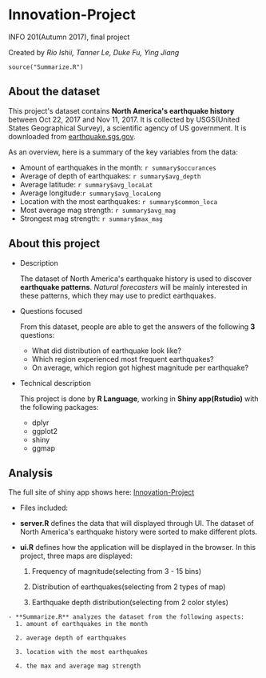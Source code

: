 # Innovation-Project
INFO 201(Autumn 2017), final project

Created by *Rio Ishii, Tanner Le, Duke Fu, Ying Jiang*

```{r summary, echo=FALSE}
source("Summarize.R")
```

## About the dataset
This project's dataset contains **North America's earthquake history** between Oct 22, 2017 and Nov 11, 2017. It is collected by USGS(United States Geographical Survey), a scientific agency of US government.
It is downloaded from [earthquake.sgs.gov](https://earthquake.usgs.gov/earthquakes/feed/v1.0/csv.php).

As an overview, here is a summary of the key variables from the data:
* Amount of earthquakes in the month: `r summary$occurances`
* Average of depth of earthquakes: `r summary$avg_depth`
* Average latitude: `r summary$avg_locaLat`
* Average longitude:`r summary$avg_locaLong`
* Location with the most earthquakes: `r summary$common_loca`
* Most average mag strength: `r summary$avg_mag`
* Strongest mag strength: `r summary$max_mag`

## About this project
* Description

  The dataset of North America's earthquake history is used to discover **earthquake patterns**. *Natural forecasters* will be mainly interested in these patterns, which they may use to predict earthquakes.

* Questions focused

  From this dataset, people are able to get the answers of the following **3** questions:

  - What did distribution of earthquake look like?
  - Which region experienced most frequent earthquakes?
  - On average, which region got highest magnitude per earthquake?


* Technical description

  This project is done by **R Language**, working in **Shiny app(Rstudio)** with the following packages:
  - dplyr
  - ggplot2
  - shiny
  - ggmap


## Analysis

  The full site of shiny app shows here: [Innovation-Project]()

  * Files included:

   - **server.R** defines the data that will displayed through UI. The dataset of North America's earthquake history were sorted to make different plots.

   - **ui.R** defines how the application will be displayed in the browser. In this project, three maps are displayed:

      1. Frequency of magnitude(selecting from 3 - 15 bins)

      2. Distribution of earthquakes(selecting from 2 types of map)

      3. Earthquake depth distribution(selecting from 2 color styles)

    - **Summarize.R** analyzes the dataset from the following aspects:
      1. amount of earthquakes in the month

      2. average depth of earthquakes

      3. location with the most earthquakes

      4. the max and average mag strength
